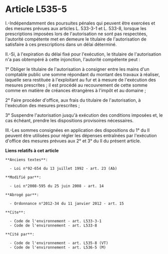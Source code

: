 # Article L535-5

I.-Indépendamment des poursuites pénales qui peuvent être exercées et des mesures prévues aux articles L. 533-3-1 et L.
533-8, lorsque les prescriptions imposées lors de l'autorisation ne sont pas respectées, l'autorité compétente met en demeure
le titulaire de l'autorisation de satisfaire à ces prescriptions dans un délai déterminé. 

II.-Si, à l'expiration du délai fixé pour l'exécution, le titulaire de l'autorisation n'a pas obtempéré à cette injonction,
l'autorité compétente peut : 

1° Obliger le titulaire de l'autorisation à consigner entre les mains d'un comptable public une somme répondant du montant
des travaux à réaliser, laquelle sera restituée à l'exploitant au fur et à mesure de l'exécution des mesures prescrites ; il
est procédé au recouvrement de cette somme comme en matière de créances étrangères à l'impôt et au domaine ; 

2° Faire procéder d'office, aux frais du titulaire de l'autorisation, à l'exécution des mesures prescrites ; 

3° Suspendre l'autorisation jusqu'à exécution des conditions imposées et, le cas échéant, prendre les dispositions
provisoires nécessaires. 

III.-Les sommes consignées en application des dispositions du 1° du II peuvent être utilisées pour régler les dépenses
entraînées par l'exécution d'office des mesures prévues aux 2° et 3° du II du présent article.

**Liens relatifs à cet article**

	**Anciens textes**:

	  - Loi n°92-654 du 13 juillet 1992 - art. 23 (Ab)

	**Modifié par**:

	  - Loi n°2008-595 du 25 juin 2008 - art. 14

	**Abrogé par**:

	  - Ordonnance n°2012-34 du 11 janvier 2012 - art. 15

	**Cite**:

	  - Code de l'environnement - art. L533-3-1
	  - Code de l'environnement - art. L533-8

	**Cité par**:

	  - Code de l'environnement - art. L535-8 (VT)
	  - Code de l'environnement - art. L536-5 (M)
